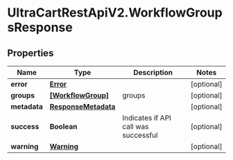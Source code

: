 # UltraCartRestApiV2.WorkflowGroupsResponse

## Properties
Name | Type | Description | Notes
------------ | ------------- | ------------- | -------------
**error** | [**Error**](Error.md) |  | [optional] 
**groups** | [**[WorkflowGroup]**](WorkflowGroup.md) | groups | [optional] 
**metadata** | [**ResponseMetadata**](ResponseMetadata.md) |  | [optional] 
**success** | **Boolean** | Indicates if API call was successful | [optional] 
**warning** | [**Warning**](Warning.md) |  | [optional] 


